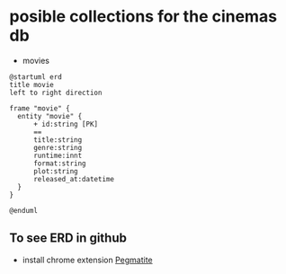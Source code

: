 # posible collections for the cinemas db

- movies

```uml
@startuml erd
title movie
left to right direction

frame "movie" {
  entity "movie" {
      + id:string [PK]
      ==
      title:string
      genre:string
      runtime:innt
      format:string
      plot:string
      released_at:datetime
  }
}

@enduml
```

## To see ERD in github

- install chrome extension [Pegmatite](https://chrome.google.com/webstore/detail/pegmatite/jegkfbnfbfnohncpcfcimepibmhlkldo)
